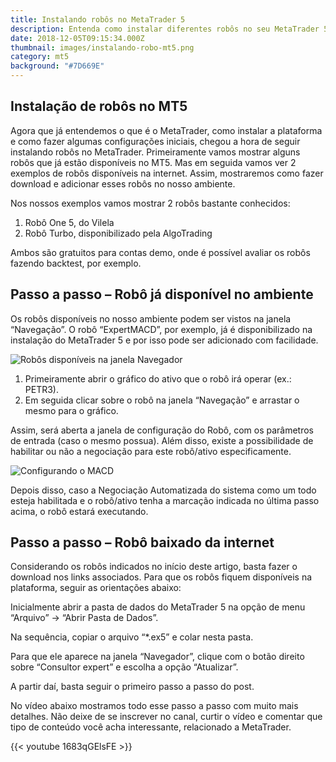 ```yaml
---
title: Instalando robôs no MetaTrader 5
description: Entenda como instalar diferentes robôs no seu MetaTrader 5
date: 2018-12-05T09:15:34.000Z
thumbnail: images/instalando-robo-mt5.png
category: mt5
background: "#7D669E"
---
```

## Instalação de robôs no MT5

Agora que já entendemos o que é o MetaTrader, como instalar a plataforma e como fazer algumas configurações iniciais, chegou a hora de seguir instalando robôs no MetaTrader. Primeiramente vamos mostrar alguns robôs que já estão disponíveis no MT5. Mas em seguida vamos ver 2 exemplos de robôs disponíveis na internet. Assim, mostraremos como fazer download e adicionar esses robôs no nosso ambiente.

Nos nossos exemplos vamos mostrar 2 robôs bastante conhecidos:

1. Robô One 5, do Vilela
2. Robô Turbo, disponibilizado pela AlgoTrading

Ambos são gratuitos para contas demo, onde é possível avaliar os robôs fazendo backtest, por exemplo.

## Passo a passo – Robô já disponível no ambiente

Os robôs disponíveis no nosso ambiente podem ser vistos na janela “Navegação”. O robô “ExpertMACD”, por exemplo, já é disponibilizado na instalação do MetaTrader 5 e por isso pode ser adicionado com facilidade.

![Robôs disponíveis na janela Navegador](./../../images/01-janela-navegador.png "Janela Navegador")

1. Primeiramente abrir o gráfico do ativo que o robô irá operar (ex.: PETR3).
2. Em seguida clicar sobre o robô na janela “Navegação” e arrastar o mesmo para o gráfico.

Assim, será aberta a janela de configuração do Robô, com os parâmetros de entrada (caso o mesmo possua). Além disso, existe a possibilidade de habilitar ou não a negociação para este robô/ativo especificamente.

![Configurando o MACD](./../../images/02-parametros-entrada.png "Parâmetros de entrada do robô MACD")

Depois disso, caso a Negociação Automatizada do sistema como um todo esteja habilitada e o robô/ativo tenha a marcação indicada no última passo acima, o robô estará executando.

## Passo a passo – Robô baixado da internet

Considerando os robôs indicados no início deste artigo, basta fazer o download nos links associados. Para que os robôs fiquem disponíveis na plataforma, seguir as orientações abaixo:

Inicialmente abrir a pasta de dados do MetaTrader 5 na opção de menu “Arquivo” -> “Abrir Pasta de Dados”.

Na sequência, copiar o arquivo “*.ex5” e colar nesta pasta.

Para que ele aparece na janela “Navegador”, clique com o botão direito sobre “Consultor expert” e escolha a opção “Atualizar”.

A partir daí, basta seguir o primeiro passo a passo do post.

No vídeo abaixo mostramos todo esse passo a passo com muito mais detalhes. Não deixe de se inscrever no canal, curtir o vídeo e comentar que tipo de conteúdo você acha interessante, relacionado a MetaTrader.

{{< youtube 1683qGElsFE >}}
